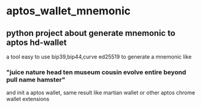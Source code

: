# aptos_wallet_mnemonic
## python project about generate mnemonic to aptos hd-wallet 
a tool easy to use bip39,bip44,curve ed25519 to generate a mnemonic like 
### "juice nature head ten museum cousin evolve entire beyond pull name hamster"
and init a aptos wallet, same result like martian wallet or other aptos chrome wallet extensions
###  

